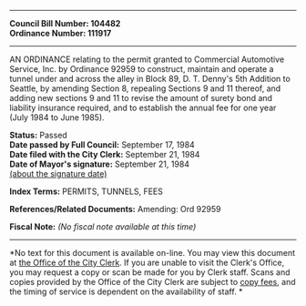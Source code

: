 * * * * *  
  
**Council Bill Number: [](#h0)[](#h2)104482**   
**Ordinance Number: 111917**  
  
* * * * *  
  
AN ORDINANCE relating to the permit granted to Commercial Automotive Service, Inc. by Ordinance 92959 to construct, maintain and operate a tunnel under and across the alley in Block 89, D. T. Denny's 5th Addition to Seattle, by amending Section 8, repealing Sections 9 and 11 thereof, and adding new sections 9 and 11 to revise the amount of surety bond and liability insurance required, and to establish the annual fee for one year (July 1984 to June 1985).  
  
**Status:** Passed   
**Date passed by Full Council:** September 17, 1984   
**Date filed with the City Clerk:** September 21, 1984   
**Date of Mayor's signature:** September 21, 1984   
[(about the signature date)](/~public/approvaldate.htm)   
  
  
  
**Index Terms:** PERMITS, TUNNELS, FEES  
  
**References/Related Documents:** Amending: Ord 92959  
  
**Fiscal Note:** *(No fiscal note available at this time)*  
  
* * * * *  
  
*No text for this document is available on-line. You may view this document at [the Office of the City Clerk](http://www.seattle.gov/leg/clerk/contactUs.htm). If you are unable to visit the Clerk's Office, you may request a copy or scan be made for you by Clerk staff. Scans and copies provided by the Office of the City Clerk are subject to [copy fees](http://clerk.seattle.gov/~public/clerkfees.htm), and the timing of service is dependent on the availability of staff. *  
  
  
